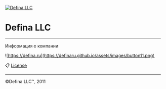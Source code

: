 [![Defina LLC](https://defina.ru/uploads/2019/06/icon-white-fm.png)](https://defina.ru)
# Defina LLC

***

Информация о компании

![https://defina.ru](https://definaru.github.io/assets/images/button11.png)

:clipboard: [License](https://github.com/DefinaCorporation/Defina-LLC/blob/master/LICENSE)

***

&copy;Defina LLC&trade;, 2011
